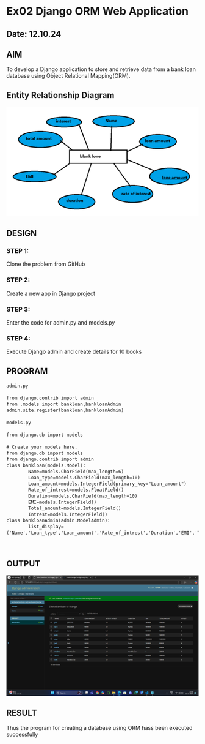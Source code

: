 # Ex02 Django ORM Web Application
## Date: 12.10.24


## AIM
To develop a Django application to store and retrieve data from a bank loan database using Object Relational Mapping(ORM).

## Entity Relationship Diagram
![alt text](<Screenshot 2024-11-19 223920-1.png>)
## DESIGN 

### STEP 1:
Clone the problem from GitHub

### STEP 2:
Create a new app in Django project

### STEP 3:
Enter the code for admin.py and models.py

### STEP 4:
Execute Django admin and create details for 10 books

## PROGRAM
```
admin.py

from django.contrib import admin
from .models import bankloan,bankloanAdmin
admin.site.register(bankloan,bankloanAdmin)

models.py

from django.db import models

# Create your models here.
from django.db import models
from django.contrib import admin
class bankloan(models.Model):
        Name=models.CharField(max_length=6)
        Loan_type=models.CharField(max_length=10)
        Loan_amount=models.IntegerField(primary_key="Loan_amount")
        Rate_of_intrest=models.FloatField()
        Duration=models.CharField(max_length=10)
        EMI=models.IntegerField()
        Total_amount=models.IntegerField()
        Intrest=models.IntegerField()
class bankloanAdmin(admin.ModelAdmin):
        list_display=('Name','Loan_type','Loan_amount','Rate_of_intrest','Duration','EMI','Total_amount','Intrest')

         
```

## OUTPUT
![alt text](<Screenshot 2024-11-13 000001.png>)






## RESULT
Thus the program for creating a database using ORM hass been executed successfully
